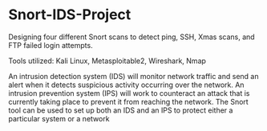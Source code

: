 # Snort-IDS-Project
Designing four different Snort scans to detect ping, SSH, Xmas scans, and FTP failed login attempts.

Tools utilized: Kali Linux, Metasploitable2, Wireshark, Nmap

An intrusion detection system (IDS) will monitor network traffic and send an alert when it detects suspicious activity occurring over the network. An intrusion prevention system (IPS) will work to counteract an attack that is currently taking place to prevent it from reaching the network. The Snort tool can be used to set up both an IDS and an IPS to protect either a particular system or a network  
